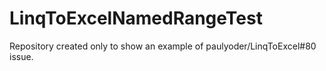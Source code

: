 # LinqToExcelNamedRangeTest

Repository created only to show an example of paulyoder/LinqToExcel#80 issue.

